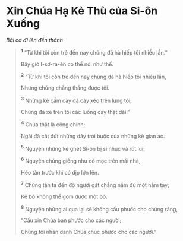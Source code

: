 # Xin Chúa Hạ Kẻ Thù của Si-ôn Xuống
*Bài ca đi lên đền thánh*

> <sup><b>1</b></sup> “Từ khi tôi còn trẻ đến nay chúng đã hà hiếp tôi nhiều lần.”
> 
> Bây giờ I-sơ-ra-ên có thể nói như thế.
> 
> <sup><b>2</b></sup> “Từ khi tôi còn trẻ đến nay chúng đã hà hiếp tôi nhiều lần,
> 
> Nhưng chúng chẳng thắng được tôi.
> 
> <sup><b>3</b></sup> Những kẻ cầm cày đã cày xéo trên lưng tôi;
> 
> Chúng đã xẻ trên tôi các luống cày thật dài.”
> 
> <sup><b>4</b></sup> Chúa thật là công chính;
> 
> Ngài đã cắt đứt những dây trói buộc của những kẻ gian ác.
>
> <sup><b>5</b></sup> Nguyện những kẻ ghét Si-ôn bị sỉ nhục và rút lui.
> 
> <sup><b>6</b></sup> Nguyện chúng giống như cỏ mọc trên mái nhà,
> 
> Héo tàn trước khi có dịp lớn lên.
> 
> <sup><b>7</b></sup> Chúng tàn tạ đến độ người gặt chẳng nắm đủ một nắm tay;
> 
> Kẻ bó không thể gom được một bó.
> 
> <sup><b>8</b></sup> Nguyện những ai qua lại sẽ không cầu phước cho chúng rằng,
> 
> “Cầu xin Chúa ban phước cho các người;
> 
> Chúng tôi nhân danh Chúa chúc phước cho các người.”
